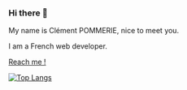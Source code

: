 ### Hi there 👋

My name is Clément POMMERIE, nice to meet you.

I am a French web developer.

[Reach me !](https://clementpommerie.com)

[![Top Langs](https://github-readme-stats.vercel.app/api/top-langs/?username=clementp0&layout=compact&hide=css,html&theme=tokyonight)](https://github.com/anuraghazra/github-readme-stats)
